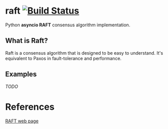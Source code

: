 # raft [![Build Status](https://travis-ci.com/aratz-lasa/raft.svg?token=14vGnmnCyxosg26uva6k&branch=master)](https://travis-ci.com/aratz-lasa/raft)
Python **asyncio RAFT** consensus algorithm implementation.

## What is Raft?
Raft is a consensus algorithm that is designed to be easy to understand. It's equivalent to Paxos in fault-tolerance and performance.

## Examples
*TODO*

# References
[RAFT web page](https://raft.github.io/)
